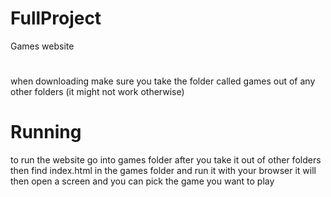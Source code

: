 # FullProject
Games website
#
when downloading make sure you take the folder called games out of any other folders (it might not work otherwise)
# Running
to run the website go into games folder after you take it out of other folders then find index.html in the games folder and run it with your browser it will then open a screen and you can pick the game you want to play
